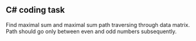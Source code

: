 ## C# coding task
Find maximal sum and maximal sum path traversing through data matrix.
Path should go only between even and odd numbers subsequently.
